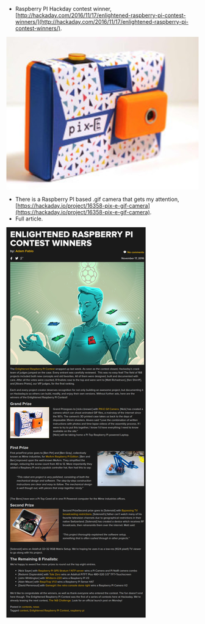 * Raspberry PI Hackday contest winner, [http://hackaday.com/2016/11/17/enlightened-raspberry-pi-contest-winners/](http://hackaday.com/2016/11/17/enlightened-raspberry-pi-contest-winners/).

![./20161118-1011-gmt+2-hackaday-raspberry-pi-contest-winner-1.png](./20161118-1011-gmt+2-hackaday-raspberry-pi-contest-winner-1.png)

* There is a Raspberry PI based .gif camera that gets my attention, [https://hackaday.io/project/16358-pix-e-gif-camera](https://hackaday.io/project/16358-pix-e-gif-camera).
* Full article.

![./20161118-1011-gmt+2-hackaday-raspberry-pi-contest-winner-2.png](./20161118-1011-gmt+2-hackaday-raspberry-pi-contest-winner-2.png)